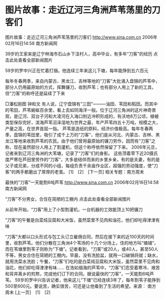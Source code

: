 # 图片故事：走近辽河三角洲芦苇荡里的刀客们

图片故事：走近辽河三角洲芦苇荡里的刀客们
http://www.sina.com.cn 2006年02月16日14:58 南方新闻网


39岁的王家来是辽宁林海市石山乡下洼村人，高中毕业，有多年“刀客”的经历
点击此处查看全部新闻图片




59岁的罗中兴正在忙着打捆。他连续三年来这儿下塘，每年能挣到五六百元




每年冬春两季，来自内蒙古、黑龙江、吉林等地的“刀客”大批涌入盘锦的芦苇中，部分人仍用最原始的方式，挥舞镰刀，收割芦苇；也有部分人用上了新的工具，但“刀客”的称呼还是延续了下来


□潘松刚图 钟和文
有人说，辽宁盘锦有“三田”———油田、苇田和稻田。而其中的苇田，芦苇蜿蜒百余里，看上去如同海洋一般。位于辽河三角洲的这片神奇景观，是辽河、双台子河和大凌河在入海口附近冲积形成的，有沃地8万公顷，植被类型保存完好，滨海芦苇沼泽湿地为世界之最，年产芦苇四五十万吨，规模之大，产量之高，在世界首屈一指。
芦苇是造纸的原料，经济价值极高。每年冬春两季，盘锦的苇田里，吸引了成千上万的“刀客”，他们是从河北、内蒙古、吉林、黑龙江等地来收割芦苇的农民。由于他们曾用最原始的镰刀劳作，因而有“刀客”之称，现在虽然部分人用上了割灌机，但这个称呼依然保留了下来。
2006年元旦，记者来到辽河三角洲的大苇塘，记录了“刀客”们的身影。
这些顶着零下近20摄氏度严寒在芦田里劳作的“刀客”，大多是结伴而来的乡里乡亲，有的是夫妻，有的是父子或兄弟，分成不同的小组，每组负责千余亩作业区，超强的劳动强度，使“刀客”的两手都磨出了厚厚的老茧。
[1]　[2]　[下一页]
相关专题：南方周末 

最快的“刀客”一天能割6吨芦苇
http://www.sina.com.cn 2006年02月16日14:58 南方新闻网


“刀客”不分男女，合住在简陋的工棚内
点击此处查看全部新闻图片




从前年开始，“刀客”用上了小型割灌机，一台机器的工效能顶上10把镰刀




“刀客”的午餐是白菜炖豆腐和大米饭，虽然菜里不见肉和油花，他们却吃得津津有味


“刀客”大都以口头形式与包工头订立雇佣合同，然后在接下来的近100天的时间里，收割芦苇。他们分散在三角洲4个苇场的十几个分场上，住的地方叫“塘铺”，而在苇塘里割苇子则称为“下塘”。记者看到，“刀客”或20人，或40人，甚至50人不等，男女合住在简陋的工棚内。早晨，没有洗脸盆，就用一口破锅将就；缺水，就用洗菜水洗脸；午餐，“刀客”们吃的是白菜炖豆腐和大米饭，虽然菜里不见肉和油花，他们却吃得津津有味……
在浩如烟海的芦苇中，“刀客”们忍受着寒冷、艰苦和背井离乡的煎熬，完成他们订下的合同。据说最快的“刀客”，一天能割6吨芦苇。
59岁的罗中兴告诉记者，他来这儿“下塘”已经连续3年了，每年割苇子能挣到500至600元。要说苦，确实很苦，可还是让他看到了生活的希望。来源：
南方周末
[上一页]　[1]　[2]


